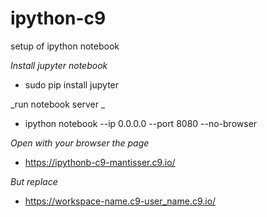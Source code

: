# ipython-c9
setup of ipython notebook

_Install jupyter notebook_

* sudo pip install jupyter


_run notebook server _

* ipython notebook --ip 0.0.0.0 --port 8080 --no-browser

_Open with your browser the page_
* https://ipythonb-c9-mantisser.c9.io/

_But replace_

* https://workspace-name.c9-user_name.c9.io/
